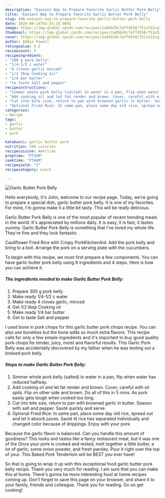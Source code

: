 ```yaml
---
description: "Easiest Way to Prepare Favorite Garlic Butter Pork Belly"
title: "Easiest Way to Prepare Favorite Garlic Butter Pork Belly"
slug: 446-easiest-way-to-prepare-favorite-garlic-butter-pork-belly
date: 2020-09-14T03:33:29.904Z
image: https://img-global.cpcdn.com/recipes/2a85b29c7affd558/751x532cq70/garlic-butter-pork-belly-recipe-main-photo.jpg
thumbnail: https://img-global.cpcdn.com/recipes/2a85b29c7affd558/751x532cq70/garlic-butter-pork-belly-recipe-main-photo.jpg
cover: https://img-global.cpcdn.com/recipes/2a85b29c7affd558/751x532cq70/garlic-butter-pork-belly-recipe-main-photo.jpg
author: Addie Powell
ratingvalue: 4.2
reviewcount: 3
recipeingredient:
- "300 g pork belly"
- "1/4-1/2 c water"
- "4 cloves garlic minced"
- "1/2 tbsp Cooking oil"
- "1/4 bar butter"
- "to taste Salt and pepper"
recipeinstructions:
- "Simmer whole pork belly (salted) in water in a pan, flip when water has reduced halfway."
- "Add cooking oil and let fat render and brown. Cover, careful with oil spits. Flip on other side and brown. Do all of this in 5 mins. As pork easily gets tough when cooked too long."
- "Cut into bite size, return to pan with browned garlic in butter. Season with salt and pepper. Sauté quickly and serve."
- "Optional Fried Rice: In same pan, place some day old rice, spread out and let it absorb juices. Sauté til rice has separated individually and changed color because of drippings. Enjoy with your pork."
categories:
- Recipe
tags:
- garlic
- butter
- pork

katakunci: garlic butter pork 
nutrition: 249 calories
recipecuisine: American
preptime: "PT35M"
cooktime: "PT46M"
recipeyield: "2"
recipecategory: Lunch

---
```



![Garlic Butter Pork Belly](https://img-global.cpcdn.com/recipes/2a85b29c7affd558/751x532cq70/garlic-butter-pork-belly-recipe-main-photo.jpg)

Hello everybody, it's John, welcome to our recipe page. Today, we're going to prepare a special dish, garlic butter pork belly. It is one of my favorites. For mine, I'm gonna make it a little bit tasty. This will be really delicious.

Garlic Butter Pork Belly is one of the most popular of recent trending meals in the world. It's appreciated by millions daily. It is easy, it is fast, it tastes yummy. Garlic Butter Pork Belly is something that I've loved my whole life. They're fine and they look fantastic.

Cauliflower Fried Rice with Crispy PorkKitchenAid. Add the pork belly and bring to a boil. Arrange the pork on a serving plate with the cucumbers.


To begin with this recipe, we must first prepare a few components. You can have garlic butter pork belly using 6 ingredients and 4 steps. Here is how you can achieve it.

<!--inarticleads1-->

##### The ingredients needed to make Garlic Butter Pork Belly:

1. Prepare 300 g pork belly
1. Make ready 1/4-1/2 c water
1. Make ready 4 cloves garlic, minced
1. Get 1/2 tbsp Cooking oil
1. Make ready 1/4 bar butter
1. Get to taste Salt and pepper


I used bone in pork chops for this garlic butter pork chops recipe. You can also use boneless but the bone adds so much extra flavors. This recipe calls for only a few simple ingredients and it&#39;s important to buy good quality pork chops for tender, juicy, moist and flavorful results. This Garlic Pork Belly was accidentally discovered by my father when he was testing out a braised pork belly. 

<!--inarticleads2-->

##### Steps to make Garlic Butter Pork Belly:

1. Simmer whole pork belly (salted) in water in a pan, flip when water has reduced halfway.
1. Add cooking oil and let fat render and brown. Cover, careful with oil spits. Flip on other side and brown. Do all of this in 5 mins. As pork easily gets tough when cooked too long.
1. Cut into bite size, return to pan with browned garlic in butter. Season with salt and pepper. Sauté quickly and serve.
1. Optional Fried Rice: In same pan, place some day old rice, spread out and let it absorb juices. Sauté til rice has separated individually and changed color because of drippings. Enjoy with your pork.


Because the garlic flavor is balanced. Can you handle this amount of goodness? This looks and tastes like a fancy restaurant meal, but it was one of the Once your pork is cooked and rested, melt together a little butter, a lot of garlic, some onion powder, and fresh parsley. Pour it right over the top of your. This Baked Pork Tenderloin will be BEST you ever have! 

So that is going to wrap it up with this exceptional food garlic butter pork belly recipe. Thank you very much for reading. I am sure that you can make this at home. There's gonna be more interesting food at home recipes coming up. Don't forget to save this page on your browser, and share it to your family, friends and colleague. Thank you for reading. Go on get cooking!
